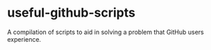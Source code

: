 # useful-github-scripts

A compilation of scripts to aid in solving a problem that GitHub users experience.

